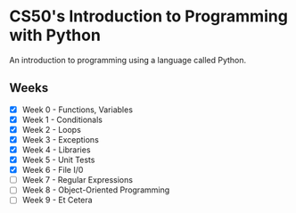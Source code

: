 # CS50's Introduction to Programming with Python

An introduction to programming using a language called Python. 

## Weeks
- [x] Week 0 - Functions, Variables
- [x] Week 1 - Conditionals
- [x] Week 2 - Loops
- [x] Week 3 - Exceptions
- [x] Week 4 - Libraries
- [x] Week 5 - Unit Tests
- [x] Week 6 - File I/0
- [ ] Week 7 - Regular Expressions
- [ ] Week 8 - Object-Oriented Programming
- [ ] Week 9 - Et Cetera